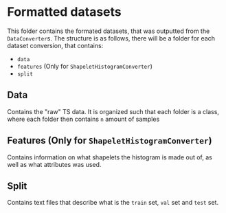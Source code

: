 # Formatted datasets
This folder contains the formated datasets, that was outputted from the `DataConverter`s.
The structure is as follows, there will be a folder for each dataset conversion, that contains:
* `data`
* `features` (Only for `ShapeletHistogramConverter`)
* `split`

## Data 
Contains the "raw" TS data.
It is organized such that each folder is a class, where each folder then contains `n` amount of samples

## Features (Only for `ShapeletHistogramConverter`)
Contains information on what shapelets the histogram is made out of, as well as what attributes was used.

## Split
Contains text files that describe what is the `train` set, `val` set and `test` set.

